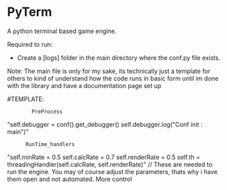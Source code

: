 # PyTerm
A python terminal based game engine.

Required to run:
  - Create a [logs] folder in the main directory where the conf.py file exists.

Note:
  The main file is only for my sake, its technically just a template for others to kind of understand how the code runs in basic form until im done with the library and have a documentation page set up

#TEMPLATE:

            PreProcess
"self.debugger = conf().get_debugger()
self.debugger.log("Conf init : main")"

          RunTime_handlers
"self.minRate    = 0.5
self.calcRate   = 0.7
self.renderRate = 0.5
self.th = threadingHandler(self.calcRate, self.renderRate)"
// These are needed to run the engine. You may of course adjust the parameters, thats why i have them open and not automated. More control

